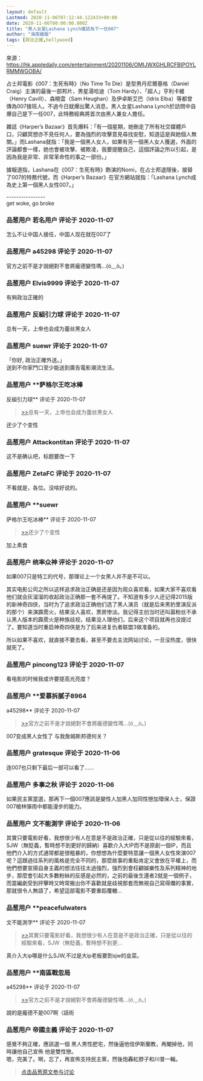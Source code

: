 ```yaml
---
layout: default
Lastmod: 2020-11-06T07:12:44.122433+00:00
date: 2020-11-06T00:00:00.000Z
title: "黑人女星Lashana Lynch確認為下一任007"
author: "海南雞飯"
tags: [政治正確,hollywood]
---
```


來源：  
https://hk.appledaily.com/entertainment/20201106/OMIJWXGHLRCFBIPOYLRMMWGOBA/  
  
占士邦電影《007：生死有時》（No Time To Die）是型男丹尼爾基格（Daniel Craig）主演的最後一部邦片，男星湯哈迪（Tom Hardy）、「超人」亨利卡維（Henry Cavill）、森曉雲（Sam Heughan）及伊卓斯艾巴（Idris Elba）等都曾傳為007接班人。不過今日就爆出驚人消息，黑人女星Lashana Lynch於訪問中自爆自己是下一任007，此特務經典將首次由黑人兼女人擔任。  
  
雜誌《Harper’s Bazaar》首先爆料：「有一個星期，她刪走了所有社交媒體戶口，只顧冥想亦不見任何人，要為強烈的攻擊意見尋找安慰，知道這是與她個人無關。」而Lashana就指：「我是一個黑人女人，如果有另一個黑人女人獲選，外面的評論都會一樣，她也會被攻擊、被欺凌，我要提醒自己，這個評論之所以引起，是因為我是非常、非常革命性的事之一部份。」  
  
據報道指，Lashana在《007：生死有時》飾演的Nomi，在占士邦退隱後，接替了007的特務代號，而《Harper’s Bazaar》在官方網站就指：「Lashana Lynch成為史上第一個黑人女性007。」  
  
\----------------  
get woke, go broke

            
### 品葱用户 **若名用户** 评论于 2020-11-07
        
怎么不让中国人接任，中国人现在就在007了
        


            
### 品葱用户 **a45298** 评论于 2020-11-07
        
官方之前不是才說絕對不會將龐德變性嗎...(ó﹏ò｡)
        


            
### 品葱用户 **Elvis9999** 评论于 2020-11-07
        
有夠政治正確的
        


            
### 品葱用户 **反組引力球** 评论于 2020-11-07
        
总有一天，上帝也会成为蕾丝黑女人
        


            
### 品葱用户 **suewr** 评论于 2020-11-07
        
「你好, 政治正確外送。」  
送到不你家門口至少能送到廣告電影潮流生活。
        


            
### 品葱用户 **萨格尔王吃冰棒 
反組引力球** 评论于 2020-11-07
        
> [\>>]( "/article/item_id-536304#")总有一天，上帝也会成为蕾丝黑女人

  
还少了个变性
        


            
### 品葱用户 **Attackontitan** 评论于 2020-11-07
        
这不是确认吧，标题要改一下
        


            
### 品葱用户 **ZetaFC** 评论于 2020-11-07
        
不看就是，各位。没啥好说的。
        


            
### 品葱用户 **suewr 
萨格尔王吃冰棒** 评论于 2020-11-07
        
> [\>>]( "/article/item_id-536309#")还少了个变性

  
  
加上素食
        


            
### 品葱用户 **统率众神** 评论于 2020-11-07
        
如果007只是特工的代号，那理论上一个女黑人并不是不可以。  
  
其实电影公司之所以这样追求政治正确是还是因为观众喜欢看，如果大家不喜欢看他们就会灰溜溜的收起政治正确那一套不再提了。不知道有多少人还记得2015版的新神奇四侠，当时为了追求政治正确他们选了黑人演员（就是后来黑豹里演反派的那个）来演霹雳火，结果没人喜欢，票房惨淡。我记得主创当时还叫嚣粉丝不承认黑人版本的霹雳火是种族歧视，结果没人理他们，后来这个项目就再也没提过了。要知道当时重启神奇四侠是为了后来进复仇者联盟3做准备的。  
  
所以如果不喜欢，就直接不要去看，甚至不要去主流网站讨论，一旦没热度，很快就死了。
        


            
### 品葱用户 **pincong123** 评论于 2020-11-07
        
看电影的时候我或许要提高光亮度？
        


            
### 品葱用户 **爱慕拆腻子8964 
a45298** 评论于 2020-11-07
        
> [\>>]( "/article/item_id-536301#")官方之前不是才說絕對不會將龐德變性嗎...(ó﹏ò｡)

  
007变成黑人女性了 与我詹姆斯邦德何关？
        


            
### 品葱用户 **gratesque** 评论于 2020-11-06
        
连007也只剩下最后一部可以看了……
        


            
### 品葱用户 **多事之秋** 评论于 2020-11-06
        
如果民主黨當選，那再下一個007應該是變性人加黑人加同性戀加環保人士，保證007槍林彈雨中都能漫步的能力。
        


            
### 品葱用户 **文不能測字** 评论于 2020-11-06
        
其實只要電影好看，我想很少有人在意是不是政治正確，只是從以往的經驗來看，SJW（無貶義，暫時想不到更好的歸納）喜歡介入大IP而不是原創一個IP，而且他們介入的方式通常都是很粗暴的，你想想為什麼要特意讓一個黑人女性來演007呢？這跟過往系列的風格是完全不同的，那麼故事的重點肯定又會放在平權上，而他們想要宣揚自身主義的想法往往太過強烈，強烈到會枉顧娛樂性及系列精神的地步，那麼會引起大多數粉絲的反感是必然的，之前的最後生還者2就是一個例子，而當編劇受到抨擊時又時常搬出你不喜歡就是歧視那套而無視自己寫得爛的事實，那就很令人無語了，希望這部電影不要重蹈覆轍...
        


            
### 品葱用户 **peacefulwaters 
文不能測字** 评论于 2020-11-07
        
> [\>>]( "/article/item_id-536347#")其實只要電影好看，我想很少有人在意是不是政治正確，只是從以往的經驗來看，SJW（無貶義，暫時想不到更...

  
  
真介入大ip哪是什么SJW,不过是大ip老板要割sjw的韭菜。
        


            
### 品葱用户 **南區戰忽局 
a45298** 评论于 2020-11-07
        
> [\>>]( "/article/item_id-536301#")官方之前不是才說絕對不會將龐德變性嗎...(ó﹏ò｡)

  
說的是龐德不是007啊（話術
        


            
### 品葱用户 **帝國主義** 评论于 2020-11-07
        
感覺不夠正確，應該選一個 黑人男性肥宅，然後逼他信伊斯蘭教，再閹掉他，同時讓他自己宣佈 他是雙性戀。  
嗯，完美了。啊，忘了，再宣佈支持民主黨，然後炮轟紅脖子和川普一輪。
        






> [点击品葱原文参与讨论](https://pincong.rocks/article/25951)

